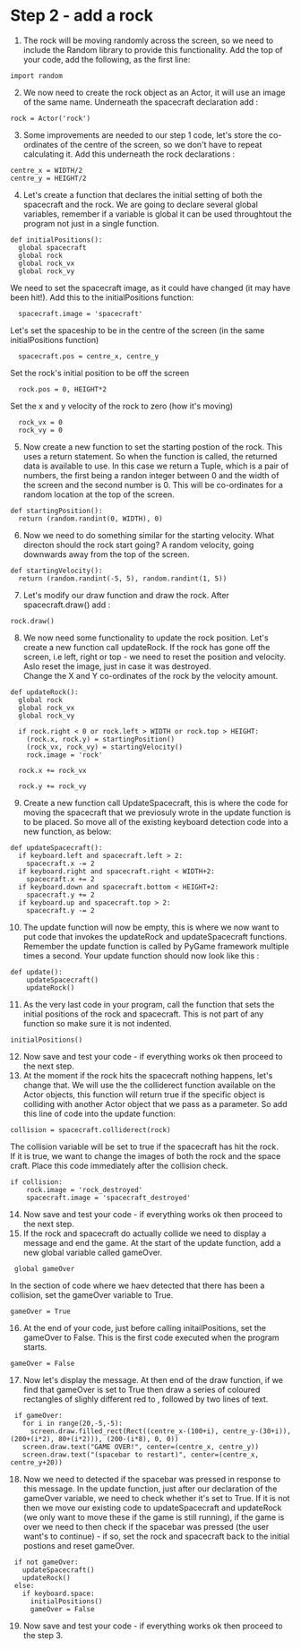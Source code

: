 # Step 2 - add a rock

1. The rock will be moving randomly across the screen, so we need to include the Random library to provide this functionality. Add the top of your code, add the following, as the first line:
```
import random
```
2. We now need to create the rock object as an Actor, it will use an image of the same name. Underneath the spacecraft declaration add :  
```
rock = Actor('rock') 
```
3. Some improvements are needed to our step 1 code, let's store the co-ordinates of the centre of the screen, so we don't have to repeat calculating it. Add this underneath the rock declarations :  
```
centre_x = WIDTH/2
centre_y = HEIGHT/2
```
4. Let's create a function that declares the initial setting of both the spacecraft and the rock. We are going to declare several global variables, remember if a variable is global it can be used throughtout the program not just in a single function.
```
def initialPositions():
  global spacecraft
  global rock
  global rock_vx
  global rock_vy
```
We need to set the  spacecraft image, as it could have changed (it may have been hit!).
Add this to the initialPositions function: 
```
  spacecraft.image = 'spacecraft' 
```
Let's set the spaceship to be in the centre of the screen (in the same initialPositions function)
```
  spacecraft.pos = centre_x, centre_y 
```
Set the rock's initial position to be off the screen
```
  rock.pos = 0, HEIGHT*2 
```
Set the x and y velocity of the rock to zero (how it's moving)
```
  rock_vx = 0 
  rock_vy = 0 
```
5. Now create a new function to set the starting postion of the rock. This uses a return statement. So when the function is called, the returned data is available to use. In this case we return a Tuple, which is a pair of numbers, the first being a randon integer between 0 and the width of the screen and the second number is 0. This will be co-ordinates for a random location at the top of the screen.
```
def startingPosition():
  return (random.randint(0, WIDTH), 0)

```
6. Now we need to do something similar for the starting velocity. What directon should the rock start going? A random velocity, going downwards away from the top of the screen.
```
def startingVelocity():
  return (random.randint(-5, 5), random.randint(1, 5))
```
7. Let's modify our draw function and draw the rock. After spacecraft.draw() add :
```
rock.draw()
```
8. We now need some functionality to update the rock position. Let's create a new function call updateRock. If the rock has gone off the screen, i.e left, right or top - we need to reset the position and velocity. Aslo reset the image, just in case it was destroyed.  
Change the X and Y co-ordinates of the rock by the velocity amount.
```
def updateRock():
  global rock
  global rock_vx
  global rock_vy
 
  if rock.right < 0 or rock.left > WIDTH or rock.top > HEIGHT:
    (rock.x, rock.y) = startingPosition()
    (rock_vx, rock_vy) = startingVelocity()
    rock.image = 'rock'  

  rock.x += rock_vx

  rock.y += rock_vy 
```
9. Create a new function call UpdateSpacecraft, this is where the code for moving the spacecraft that we previosuly wrote in the update function is to be placed. So move all of the existing keyboard detection code into a new function, as below:
```
def updateSpacecraft():
  if keyboard.left and spacecraft.left > 2:
    spacecraft.x -= 2
  if keyboard.right and spacecraft.right < WIDTH+2:
    spacecraft.x += 2
  if keyboard.down and spacecraft.bottom < HEIGHT+2:
    spacecraft.y += 2
  if keyboard.up and spacecraft.top > 2:
    spacecraft.y -= 2
```
10. The update function will now be empty, this is where we now want to put code that invokes the updateRock and updateSpacecraft functions. Remember the update function is called by PyGame framework multiple times a second. Your update function should now look like this :
```
def update(): 
    updateSpacecraft()
    updateRock()
```
11. As the very last code in your program, call the function that sets the initial positions of the rock and spacecraft. This is not part of any function so make sure it is not indented.
```
initialPositions() 
```
12. Now save and test your code - if everything works ok then proceed to the next step.
13. At the moment if the rock hits the spacecraft nothing happens, let's change that. We will use the the colliderect function available on the Actor objects, this function will return true if the specific object is colliding with another Actor object that we pass as a parameter. So add this line of code into the update function: 
```
collision = spacecraft.colliderect(rock)
```
The collision variable will be set to true if the spacecraft has hit the rock.   
If it is true, we want to change the images of both the rock and the space craft. Place this code immediately after the collision check.
```
if collision:
    rock.image = 'rock_destroyed'
    spacecraft.image = 'spacecraft_destroyed'
```
14. Now save and test your code - if everything works ok then proceed to the next step. 
15. If the rock and spacecraft do actually collide we need to display a message and end the game. At the start of the update function, add a new global variable called gameOver.
```
 global gameOver
 ```
 In the section of code where we haev detected that there has been a collision, set the gameOver variable to True.
 ```
 gameOver = True
 ```
 16. At the end of your code, just before calling initailPositions, set the gameOver to False. This is the first code executed when the program starts.
 ```
 gameOver = False
 ```
 17. Now let's display the message. At then end of the draw function, if we find that gameOver is set to True then draw a series of coloured rectangles of slighly different red to , followed by two lines of text.
 ```
  if gameOver:
    for i in range(20,-5,-5):
      screen.draw.filled_rect(Rect((centre_x-(100+i), centre_y-(30+i)), (200+(i*2), 80+(i*2))), (200-(i*8), 0, 0))
    screen.draw.text("GAME OVER!", center=(centre_x, centre_y))
    screen.draw.text("(spacebar to restart)", center=(centre_x, centre_y+20))
 ```
 18. Now we need to detected if the spacebar was pressed in response to this message. In the update function, just after our declaration of the gameOver variable, we need to check whether it's set to True. If it is not then we move our existing code to  updateSpacecraft and updateRock (we only want to move these if the game is still running), if the game is over  we need to then check if the spacebar was pressed (the user want's to continue) - if so, set the rock and spacecraft back to the initial postions and reset gameOver.
 ```
  if not gameOver:
    updateSpacecraft()
    updateRock()
  else:
    if keyboard.space:
      initialPositions()
      gameOver = False
 ```
 19. Now save and test your code - if everything works ok then proceed to the step 3. 